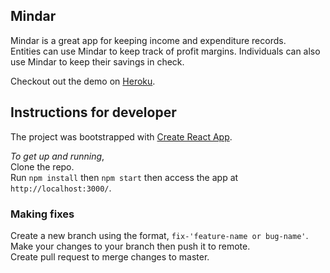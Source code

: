 ## Mindar
Mindar is a great app for keeping income and expenditure records.
<br>Entities can use Mindar to keep track of profit margins. Individuals can also use Mindar to keep their savings in check.

Checkout out the demo on [Heroku](https://mindar-demo.herokuapp.com/).

## Instructions for developer
The project was bootstrapped with [Create React App](https://github.com/facebookincubator/create-react-app).

*To get up and running*,
<br>Clone the repo.
<br>Run `npm install` then `npm start` then access the app at `http://localhost:3000/`.

### Making fixes
Create a new branch using the format, `fix-'feature-name or bug-name'`.
<br>Make your changes to your branch then push it to remote.
<br>Create pull request to merge changes to master.
